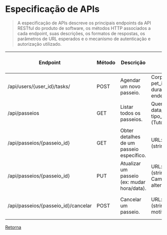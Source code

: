 # Especificação de APIs

> A especificação de APIs descreve os principais endpoints da API RESTful do produto
> de software, os métodos HTTP associados a cada endpoint, suas descrições, os formatos
> de respostas, os parâmetros de URL esperados e o mecanismo de autenticação e autorização 
> utilizado.

| Endpoint                             | Método | Descrição                                      | Parâmetros                        | Formato da Resposta | Autenticação e Autorização |
|--------------------------------------|--------|------------------------------------------------|-----------------------------------|---------------------|----------------------------|
| /api/users/{user_id}/tasks/          | POST    | Agendar um novo passeio.                      | Corpo: tutor_id, pet_id, data_hora, duracao (minutos), endereco.                  | JSON(detalhes do passeio criado)              | JWT Token (Apenas Tutor ou Sistema)                  |
|/api/passeios | GET   | Listar todos os passeios.                          | Query: status, data_inicio, tipo_usuario (Tutor/Passeador). | JSON (Lista de passeios)              | JWT Token (Todos os usuários autenticados)              |
| /api/passeios/{passeio_id}| GET    | Obter detalhes de um passeio específico.       | URL: passeio_id (string/UUID). | JSON (Detalhes do passeio)                | JWT Token (Tutor ou Passeador envolvido)            |
| /api/passeios/{passeio_id} | PUT    | Atualizar um passeio (ex: mudar hora/data). | URL: passeio_id (string/UUID). Corpo: Campos a serem alterados. | JSON (Detalhes do passeio atualizado)               | JWT Token (Apenas Tutor que criou)             |
| /api/passeios/{passeio_id}/cancelar | POST | Cancelar um passeio.                 | URL: passeio_id (string/UUID). Corpo: motivo_cancelamento. | JSON (status: cancelado)                | JWT Token (Tutor ou Passeador envolvido)      |

[Retorna](../README.md)